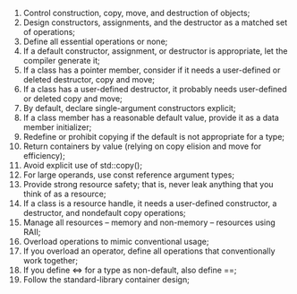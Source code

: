 1. Control construction, copy, move, and destruction of objects;
2. Design constructors, assignments, and the destructor as a matched set of operations;
3. Define all essential operations or none;
4. If a default constructor, assignment, or destructor is appropriate, let the compiler generate it;
5. If a class has a pointer member, consider if it needs a user-defined or deleted destructor, copy and move;
6. If a class has a user-defined destructor, it probably needs user-defined or deleted copy and move;
7. By default, declare single-argument constructors explicit;
8. If a class member has a reasonable default value, provide it as a data member initializer;
9. Redefine or prohibit copying if the default is not appropriate for a type;
10. Return containers by value (relying on copy elision and move for efficiency);
11. Avoid explicit use of std::copy();
12. For large operands, use const reference argument types;
13. Provide strong resource safety; that is, never leak anything that you think of as a resource;
14. If a class is a resource handle, it needs a user-defined constructor, a destructor, and nondefault copy operations;
15. Manage all resources – memory and non-memory – resources using RAII;
16. Overload operations to mimic conventional usage;
17. If you overload an operator, define all operations that conventionally work together;
18. If you define <=> for a type as non-default, also define ==;
19. Follow the standard-library container design;